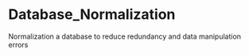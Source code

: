 # Database_Normalization
Normalization a database to reduce redundancy and data manipulation errors
